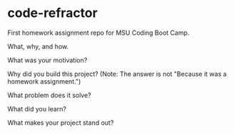 # code-refractor
First homework assignment repo for MSU Coding Boot Camp.

What, why, and how. 

What was your motivation? 

Why did you build this project? (Note: The answer is not "Because it was a homework assignment.")

What problem does it solve? 

What did you learn? 

What makes your project stand out? 